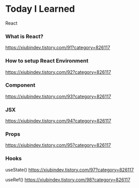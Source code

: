 # Today I Learned
React

### What is React?

https://xiubindev.tistory.com/91?category=826117

### How to setup React Environment

https://xiubindev.tistory.com/92?category=826117

### Component

https://xiubindev.tistory.com/93?category=826117

### JSX

https://xiubindev.tistory.com/94?category=826117


### Props

https://xiubindev.tistory.com/95?category=826117

### Hooks

useState()
https://xiubindev.tistory.com/97?category=826117

useRef()
https://xiubindev.tistory.com/98?category=826117